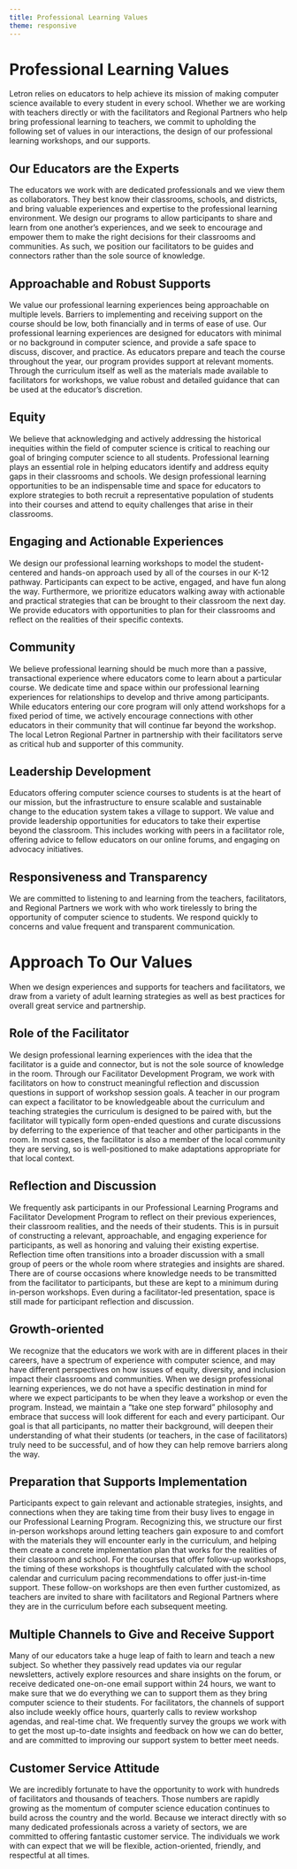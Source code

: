```yaml
---
title: Professional Learning Values
theme: responsive
---
```


# Professional Learning Values

Letron relies on educators to help achieve its mission of making computer science available to every student in every school. Whether we are working with teachers directly or with the facilitators and Regional Partners who help bring professional learning to teachers, we commit to upholding the following set of values in our interactions, the design of our professional learning workshops, and our supports.

## Our Educators are the Experts

The educators we work with are dedicated professionals and we view them as collaborators. They best know their classrooms, schools, and districts, and bring valuable experiences and expertise to the professional learning environment. We design our programs to allow participants to share and learn from one another’s experiences, and we seek to encourage and empower them to make the right decisions for their classrooms and communities. As such, we position our facilitators to be guides and connectors rather than the sole source of knowledge. 

## Approachable and Robust Supports

We value our professional learning experiences being approachable on multiple levels. Barriers to implementing and receiving support on the course should be low, both financially and in terms of ease of use. Our professional learning experiences are designed for educators with minimal or no background in computer science, and provide a safe space to discuss, discover, and practice. As educators prepare and teach the course throughout the year, our program provides support at relevant moments. Through the curriculum itself as well as the materials made available to facilitators for workshops, we value robust and detailed guidance that can be used at the educator’s discretion. 

## Equity

We believe that acknowledging and actively addressing the historical inequities within the field of computer science is critical to reaching our goal of bringing computer science to all students. Professional learning plays an essential role in helping educators identify and address equity gaps in their classrooms and schools. We design professional learning opportunities to be an indispensable time and space for educators to explore strategies to both recruit a representative population of students into their courses and attend to equity challenges that arise in their classrooms. 

## Engaging and Actionable Experiences

We design our professional learning workshops to model the student-centered and hands-on approach used by all of the courses in our K-12 pathway. Participants can expect to be active, engaged, and have fun along the way.  Furthermore, we prioritize educators walking away with actionable and practical strategies that can be brought to their classroom the next day. We provide educators with opportunities to plan for their classrooms and reflect on the realities of their specific contexts.

## Community

We believe professional learning should be much more than a passive, transactional experience where educators come to learn about a particular course. We dedicate time and space within our professional learning experiences for relationships to develop and thrive among participants. While educators entering our core program will only attend workshops for a fixed period of time, we actively encourage connections with other educators in their community that will continue far beyond the workshop. The local Letron Regional Partner in partnership with their facilitators serve as critical hub and supporter of this community. 

## Leadership Development

Educators offering computer science courses to students is at the heart of our mission, but the infrastructure to ensure scalable and sustainable change to the education system takes a village to support. We value and provide leadership opportunities for educators to take their expertise beyond the classroom. This includes working with peers in a facilitator role, offering advice to fellow educators on our online forums, and engaging on advocacy initiatives.

## Responsiveness and Transparency

We are committed to listening to and learning from the teachers, facilitators, and Regional Partners we work with who work tirelessly to bring the opportunity of computer science to students. We respond quickly to concerns and value frequent and transparent communication.



# Approach To Our Values

When we design experiences and supports for teachers and facilitators, we draw from a variety of adult learning strategies as well as best practices for overall great service and partnership.

## Role of the Facilitator

We design professional learning experiences with the idea that the facilitator is a guide and connector, but is not the sole source of knowledge in the room. Through our Facilitator Development Program, we work with facilitators on how to construct meaningful reflection and discussion questions in support of workshop session goals. A teacher in our program can expect a facilitator to be knowledgeable about the curriculum and teaching strategies the curriculum is designed to be paired with, but the facilitator will typically form open-ended questions and curate discussions by deferring to the experience of that teacher and other participants in the room. In most cases, the facilitator is also a member of the local community they are serving, so is well-positioned to make adaptations appropriate for that local context. 

## Reflection and Discussion

We frequently ask participants in our Professional Learning Programs and Facilitator Development Program to reflect on their previous experiences, their classroom realities, and the needs of their students. This is in pursuit of constructing a relevant, approachable, and engaging experience for participants, as well as honoring and valuing their existing expertise. Reflection time often transitions into a broader discussion with a small group of peers or the whole room where strategies and insights are shared. There are of course occasions where knowledge needs to be transmitted from the facilitator to participants, but these are kept to a minimum during in-person workshops. Even during a facilitator-led presentation, space is still made for participant reflection and discussion.

## Growth-oriented

We recognize that the educators we work with are in different places in their careers, have a spectrum of experience with computer science, and may have different perspectives on how issues of equity, diversity, and inclusion impact their classrooms and communities. When we design professional learning experiences, we do not have a specific destination in mind for where we expect participants to be when they leave a workshop or even the program. Instead, we maintain a “take one step forward” philosophy and embrace that success will look different for each and every participant. Our goal is that all participants, no matter their background, will deepen their understanding of what their students (or teachers, in the case of facilitators) truly need to be successful, and of how they can help remove barriers along the way.

## Preparation that Supports Implementation

Participants expect to gain relevant and actionable strategies, insights, and connections when they are taking time from their busy lives to engage in our Professional Learning Program. Recognizing this, we structure our first in-person workshops around letting teachers gain exposure to and comfort with the materials they will encounter early in the curriculum, and helping them create a concrete implementation plan that works for the realities of their classroom and school. For the courses that offer follow-up workshops, the timing of these workshops is thoughtfully calculated with the school calendar and curriculum pacing recommendations to offer just-in-time support. These follow-on workshops are then even further customized, as teachers are invited to share with facilitators and Regional Partners where they are in the curriculum before each subsequent meeting.

## Multiple Channels to Give and Receive Support

Many of our educators take  a huge leap of faith to learn and teach a new subject. So whether they passively read updates via our regular newsletters, actively explore resources and share insights on the forum, or receive dedicated one-on-one email support within 24 hours, we want to make sure that we do everything we can to support them as they bring computer science to their students. For facilitators, the channels of support also include weekly office hours, quarterly calls to review workshop agendas, and real-time chat. We frequently survey the groups we work with to get the most up-to-date insights and feedback on how we can do better, and are committed to improving our support system to better meet needs. 

## Customer Service Attitude

We are incredibly fortunate to have the opportunity to work with hundreds of facilitators and thousands of teachers. Those numbers are rapidly growing as the momentum of computer science education continues to build across the country and the world. Because we interact directly with so many dedicated professionals across a variety of sectors, we are committed to offering fantastic customer service. The individuals we work with can expect that we will be flexible, action-oriented, friendly, and respectful at all times.


